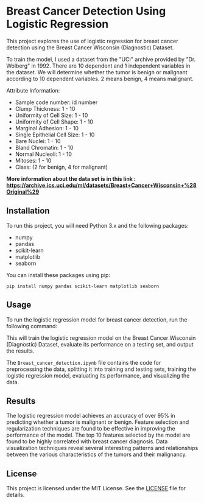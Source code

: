 # Breast Cancer Detection Using Logistic Regression

This project explores the use of logistic regression for breast cancer detection using the Breast Cancer Wisconsin (Diagnostic) Dataset.

To train the model, I used a dataset from the "UCI" archive provided by "Dr. Wolberg" in 1992. There are 10 dependent and 1 independent variables in the dataset. We will determine whether the tumor is benign or malignant according to 10 dependent variables. 2 means benign, 4 means malignant.

Attribute Information:

  * Sample code number: id number
  * Clump Thickness: 1 - 10
  * Uniformity of Cell Size: 1 - 10
  * Uniformity of Cell Shape: 1 - 10
  * Marginal Adhesion: 1 - 10
  * Single Epithelial Cell Size: 1 - 10
  * Bare Nuclei: 1 - 10
  * Bland Chromatin: 1 - 10
  * Normal Nucleoli: 1 - 10
  * Mitoses: 1 - 10
  * Class: (2 for benign, 4 for malignant)

**More information about the data set is in this link : https://archive.ics.uci.edu/ml/datasets/Breast+Cancer+Wisconsin+%28Original%29**

## Installation

To run this project, you will need Python 3.x and the following packages:

- numpy
- pandas
- scikit-learn
- matplotlib
- seaborn

You can install these packages using pip:

    pip install numpy pandas scikit-learn matplotlib seaborn 

## Usage

To run the logistic regression model for breast cancer detection, run the following command:


This will train the logistic regression model on the Breast Cancer Wisconsin (Diagnostic) Dataset, evaluate its performance on a testing set, and output the results.

The `Breast_cancer_detection.ipynb` file contains the code for preprocessing the data, splitting it into training and testing sets, training the logistic regression model, evaluating its performance, and visualizing the data.

## Results

The logistic regression model achieves an accuracy of over 95% in predicting whether a tumor is malignant or benign. Feature selection and regularization techniques are found to be effective in improving the performance of the model. The top 10 features selected by the model are found to be highly correlated with breast cancer diagnosis. Data visualization techniques reveal several interesting patterns and relationships between the various characteristics of the tumors and their malignancy.

## License

This project is licensed under the MIT License. See the [LICENSE](LICENSE) file for details.
